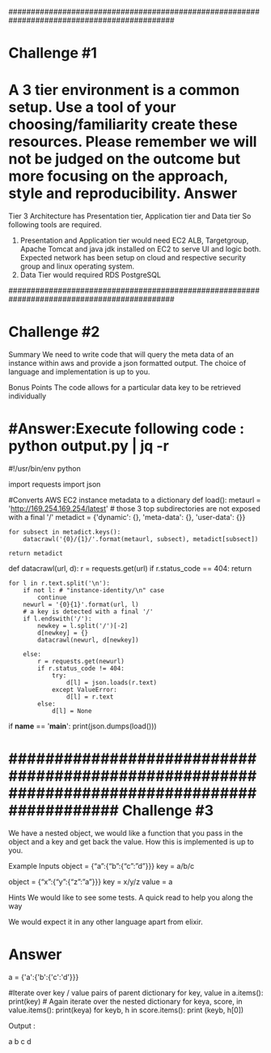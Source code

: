 #############################################################################################

Challenge #1
============
A 3 tier environment is a common setup. Use a tool of your choosing/familiarity create these resources. Please remember we will not be judged on the outcome but more focusing on the approach, style and reproducibility.
Answer
============
Tier 3 Architecture has Presentation tier, Application tier and Data tier So following tools are required.
1. Presentation and Application tier would need EC2 ALB, Targetgroup, Apache Tomcat and java jdk installed on EC2 to serve UI and logic both. Expected network has been setup on cloud and respective security group and linux operating system.
2. Data Tier would required RDS PostgreSQL

#############################################################################################

Challenge #2
============
Summary
We need to write code that will query the meta data of an instance within aws and provide a json formatted output. The choice of language and implementation is up to you.

 
Bonus Points
The code allows for a particular data key to be retrieved individually

#Answer:Execute following code :  python output.py | jq -r
===============================================================
#!/usr/bin/env python

import requests
import json


#Converts AWS EC2 instance metadata to a dictionary
def load():
    metaurl = 'http://169.254.169.254/latest'
    # those 3 top subdirectories are not exposed with a final '/'
    metadict = {'dynamic': {}, 'meta-data': {}, 'user-data': {}}

    for subsect in metadict.keys():
        datacrawl('{0}/{1}/'.format(metaurl, subsect), metadict[subsect])

    return metadict


def datacrawl(url, d):
    r = requests.get(url)
    if r.status_code == 404:
        return

    for l in r.text.split('\n'):
        if not l: # "instance-identity/\n" case
            continue
        newurl = '{0}{1}'.format(url, l)
        # a key is detected with a final '/'
        if l.endswith('/'):
            newkey = l.split('/')[-2]
            d[newkey] = {}
            datacrawl(newurl, d[newkey])

        else:
            r = requests.get(newurl)
            if r.status_code != 404:
                try:
                    d[l] = json.loads(r.text)
                except ValueError:
                    d[l] = r.text
            else:
                d[l] = None



if __name__ == '__main__':
    print(json.dumps(load()))

	
#############################################################################################
Challenge #3
============
We have a nested object, we would like a function that you pass in the object and a key and get back the value. How this is implemented is up to you.

 
Example Inputs
object = {“a”:{“b”:{“c”:”d”}}}
key = a/b/c
 
object = {“x”:{“y”:{“z”:”a”}}}
key = x/y/z
value = a
 
Hints
We would like to see some tests. A quick read to help you along the way

We would expect it in any other language apart from elixir.


Answer
========


a = {'a':{'b':{'c':'d'}}}

#Iterate over key / value pairs of parent dictionary
for key, value in a.items():
    print(key)
    # Again iterate over the nested dictionary
    for keya, score, in value.items():
        print(keya)
        for keyb, h in score.items():
            print (keyb, h[0])


Output  : 

a
b
c d
